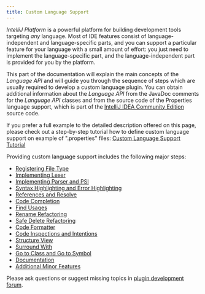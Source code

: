 ```yaml
---
title: Custom Language Support
---
```



*IntelliJ Platform* is a powerful platform for building development tools targeting *any* language.
Most of IDE features consist of language-independent and language-specific parts, and you can support a particular feature for your language with a small amount of effort:
you just need to implement the language-specific part, and the language-independent part is provided for you by the platform.

This part of the documentation will explain the main concepts of the *Language API* and will guide you through the sequence of steps which are usually required to develop a custom language plugin.
You can obtain additional information about the *Language API* from the JavaDoc comments for the *Language API* classes and from the source code of the Properties language support, which is part of the
[IntelliJ IDEA Community Edition](https://github.com/JetBrains/intellij-community)
source code.


If you prefer a full example to the detailed description offered on this page, please check out a step-by-step tutorial how to define custom language support on example of ".properties" files:
[Custom Language Support Tutorial](/tutorials/custom_language_support_tutorial.html)

Providing custom language support includes the following major steps:

* [Registering File Type](reference_guide/custom_language_support/registering_file_type.html)
* [Implementing Lexer](reference_guide/custom_language_support/implementing_lexer.html)
* [Implementing Parser and PSI](reference_guide/custom_language_support/implementing_parser_and_psi.html)
* [Syntax Highlighting and Error Highlighting](reference_guide/custom_language_support/syntax_highlighting_and_error_highlighting.html)
* [References and Resolve](reference_guide/custom_language_support/references_and_resolve.html)
* [Code Completion](reference_guide/custom_language_support/code_completion.html)
* [Find Usages](reference_guide/custom_language_support/find_usages.html)
* [Rename Refactoring](reference_guide/custom_language_support/rename_refactoring.html)
* [Safe Delete Refactoring](reference_guide/custom_language_support/safe_delete_refactoring.html)
* [Code Formatter](reference_guide/custom_language_support/code_formatting.html)
* [Code Inspections and Intentions](reference_guide/custom_language_support/code_inspections_and_intentions.html)
* [Structure View](reference_guide/custom_language_support/structure_view.html)
* [Surround With](reference_guide/custom_language_support/surround_with.html)
* [Go to Class and Go to Symbol](reference_guide/custom_language_support/go_to_class_and_go_to_symbol.html)
* [Documentation](reference_guide/custom_language_support/documentation.html)
* [Additional Minor Features](reference_guide/custom_language_support/additional_minor_features.html)


Please ask questions or suggest missing topics in [plugin development forum](http://devnet.jetbrains.com/community/idea/open_api_and_plugin_development).

